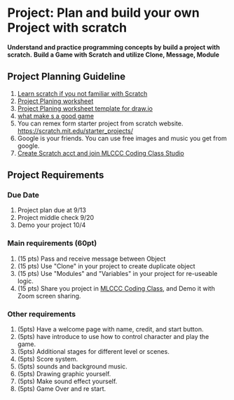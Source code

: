 # Project: Plan and build your own Project with scratch

**Understand and practice programming concepts by build a project with scratch.**
**Build a Game with Scratch and utilize Clone, Message, Module**

## Project Planning Guideline

1. [Learn scratch if you not familiar with Scratch](../../SummerCamp_Scratch/index.md)
2. [Project Planing worksheet](./ProjectPlaning_worksheet.pdf)
3. [Project Planing worksheet template for draw.io](./projectPlan.drawio)
4. [what make s a good game](./What_Makes_A_Good_Game.pdf)
5. You can remex form starter project from scratch website. <https://scratch.mit.edu/starter_projects/>
6. Google is your friends. You can use free images and music you get from google.
7. [Create Scratch acct and join MLCCC Coding Class Studio](https://stoneskin.github.io/Scratch/01.Introduce_Scratch.html)

## Project Requirements

### Due Date

1. Project plan due at 9/13
2. Project middle check 9/20
3. Demo your project 10/4

### Main requirements (60pt)

1. (15 pts) Pass and receive message between Object
2. (15 pts) Use "Clone" in your project to create duplicate object
3. (15 pts) Use "Modules" and "Variables" in your project for re-useable logic.
4. (15 pts) Share you project in [MLCCC Coding Class](https://scratch.mit.edu/studios/27471423), and Demo it with Zoom screen sharing.

### Other requirements

1. (5pts) Have a welcome page with name, credit, and start button.
2. (5pts) have introduce to use how to control character and play the game.
3. (5pts) Additional stages for different level or scenes.
4. (5pts) Score system.
5. (5pts) sounds and background music.
6. (5pts) Drawing graphic yourself.
7. (5pts) Make sound effect yourself.
8. (5pts) Game Over and re start.
